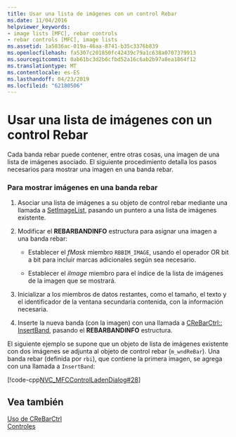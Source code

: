 ```yaml
---
title: Usar una lista de imágenes con un control Rebar
ms.date: 11/04/2016
helpviewer_keywords:
- image lists [MFC], rebar controls
- rebar controls [MFC], image lists
ms.assetid: 1a5836ac-019a-46aa-8741-b35c3376b839
ms.openlocfilehash: fa5307c201850fc42439c79a1c638a0707379913
ms.sourcegitcommit: 0ab61bc3d2b6cfbd52a16c6ab2b97a8ea1864f12
ms.translationtype: MT
ms.contentlocale: es-ES
ms.lasthandoff: 04/23/2019
ms.locfileid: "62180506"
---
```

# <a name="using-an-image-list-with-a-rebar-control"></a>Usar una lista de imágenes con un control Rebar

Cada banda rebar puede contener, entre otras cosas, una imagen de una lista de imágenes asociado. El siguiente procedimiento detalla los pasos necesarios para mostrar una imagen en una banda rebar.

### <a name="to-display-images-in-a-rebar-band"></a>Para mostrar imágenes en una banda rebar

1. Asociar una lista de imágenes a su objeto de control rebar mediante una llamada a [SetImageList](../mfc/reference/crebarctrl-class.md#setimagelist), pasando un puntero a una lista de imágenes existente.

1. Modificar el **REBARBANDINFO** estructura para asignar una imagen a una banda rebar:

   - Establecer el *fMask* miembro `RBBIM_IMAGE`, usando el operador OR bit a bit para incluir marcas adicionales según sea necesario.

   - Establecer el *iImage* miembro para el índice de la lista de imágenes de la imagen que se mostrará.

1. Inicializar a los miembros de datos restantes, como el tamaño, el texto y el identificador de la ventana secundaria contenida, con la información necesaria.

1. Inserte la nueva banda (con la imagen) con una llamada a [CReBarCtrl:: InsertBand](../mfc/reference/crebarctrl-class.md#insertband), pasando el **REBARBANDINFO** estructura.

El siguiente ejemplo se supone que un objeto de lista de imágenes existente con dos imágenes se adjunta al objeto de control rebar (`m_wndReBar`). Una banda rebar (definida por `rbi`), que contiene la primera imagen, se agrega con una llamada a `InsertBand`:

[!code-cpp[NVC_MFCControlLadenDialog#28](../mfc/codesnippet/cpp/using-an-image-list-with-a-rebar-control_1.cpp)]

## <a name="see-also"></a>Vea también

[Uso de CReBarCtrl](../mfc/using-crebarctrl.md)<br/>
[Controles](../mfc/controls-mfc.md)
